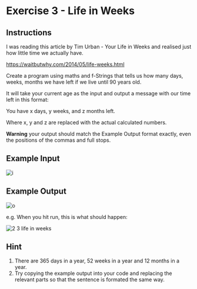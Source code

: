 # Exercise 3 - Life in Weeks

## Instructions

I was reading this article by Tim Urban - Your Life in Weeks and realised just how little time we actually have.

https://waitbutwhy.com/2014/05/life-weeks.html

Create a program using maths and f-Strings that tells us how many days, weeks, months we have left if we live until 90 years old.

It will take your current age as the input and output a message with our time left in this format:

You have x days, y weeks, and z months left.

Where x, y and z are replaced with the actual calculated numbers.

**Warning** your output should match the Example Output format exactly, even the positions of the commas and full stops.

## Example Input

![i](https://user-images.githubusercontent.com/50435319/217780003-bb4f83a4-db49-4501-9b29-6b8713f3ff76.PNG)

## Example Output

![o](https://user-images.githubusercontent.com/50435319/217780004-d1a70147-04f2-4d46-a673-51ee711f7dda.PNG)

e.g. When you hit run, this is what should happen:

![2 3 life in weeks](https://user-images.githubusercontent.com/50435319/217780008-accd364b-b7b5-44be-878b-75f82083cf57.gif)

## Hint

1. There are 365 days in a year, 52 weeks in a year and 12 months in a year.
2. Try copying the example output into your code and replacing the relevant parts so that the sentence is formated the same way.
